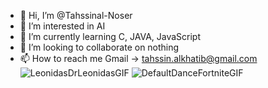 - 👋 Hi, I’m @Tahssinal-Noser
- 👀 I’m interested in AI
- 🌱 I’m currently learning C, JAVA, JavaScript
- 💞️ I’m looking to collaborate on nothing
- 📫 How to reach me Gmail -> tahssin.alkhatib@gmail.com
![LeonidasDrLeonidasGIF](https://github.com/Tahssinal-Noser/Tahssinal-Noser/assets/143715323/90c7868a-c42c-4198-9a45-76e006fa5777)
 ![DefaultDanceFortniteGIF](https://github.com/Tahssinal-Noser/Tahssinal-Noser/assets/143715323/dd763b75-80cc-4c4b-91e0-effb9f1e5ffb)

